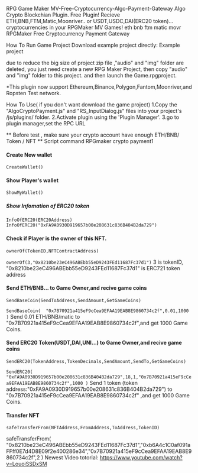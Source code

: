 RPG Game Maker MV-Free-Cryptocurrency-Algo-Payment-Gateway
Algo Crypto Blockchian Plugin.
Free Plugin!
Recieve ETH,BNB,FTM,Matic,Moonriver.. or USDT,USDC,DAI(ERC20 token)... cryptocurrencies in your RPGMaker MV Games!
eth bnb ftm matic movr
RPGMaker Free Cryptocurrency Payment Gateway

How To Run Game Project
Download example project directly:
Example project

due to reduce the big size of project zip file ,"audio" and "img" folder are deleted,
you just need create a new RPG Maker Project, then copy "audio" and "img" folder to this project.
and then launch the Game.rpgproject.


*This plugin now support Ethereum,Binance,Polygon,Fantom,Moonriver,and Ropsten Test network.

How To Use( if you don't want download the game project)
1.Copy the "AlgoCryptoPayment.js" and "RS_InputDialog.js" files into your project's /js/plugins/ folder.
2.Activate plugin using the 'Plugin Manager'.
3.go to plugin manager,set the RPC URL

** Before test , make sure your crypto account have enough ETH/BNB/ Token / NFT **
Script command
RPGmaker crypto payment1

#### Create New wallet
``CreateWallet()``


#### Show Player's wallet
``ShowMyWallet()``


##### Show Infomation of ERC20 token
``InfoOfERC20(ERC20Address)``
``InfoOfERC20("0xFA9A0930D919657b00e208631c836B404B2da729")``


#### Check if Player is the owner of this NFT.
``ownerOf(TokenID,NFTContractAddress)``

``ownerOf(3,"0x8210be23eC496ABEbb55eD9243FEd11687Fc37d1")``
3 is tokenID, "0x8210be23eC496ABEbb55eD9243FEd11687Fc37d1" is ERC721 token address



#### Send ETH/BNB... to Game Owner,and recive game coins
``SendBaseCoin(SendToAddress,SendAmount,GetGameCoins)``

``SendBaseCoin(  "0x7B70921a415eF9cCea9EFAA19EAB8E9860734c2f",0.01,1000 )``
Send 0.01 ETH/BNB/matic to "0x7B70921a415eF9cCea9EFAA19EAB8E9860734c2f",and get 1000 Game Coins.



#### Send ERC20 Token(USDT,DAI,UNI...) to Game Owner,and recive game coins
``SendERC20(TokenAddress,TokenDecimals,SendAmount,SendTo,GetGameCoins)``

``SendERC20( "0xFA9A0930D919657b00e208631c836B404B2da729",18,1,"0x7B70921a415eF9cCea9EFAA19EAB8E9860734c2f",1000 )``
Send 1 token (token address:"0xFA9A0930D919657b00e208631c836B404B2da729") to "0x7B70921a415eF9cCea9EFAA19EAB8E9860734c2f" ,and get 1000 Game Coins.



#### Transfer NFT
``safeTransferFrom(NFTAddress,FromAddress,ToAddress,TokenID)``


safeTransferFrom( "0x8210be23eC496ABEbb55eD9243FEd11687Fc37d1","0xb6A4c1C0af091aFFff0E7d4D8E09f2e400286e34","0x7B70921a415eF9cCea9EFAA19EAB8E9860734c2f",2 )
Newest Video totorial:
https://www.youtube.com/watch?v=LouoiSSDxSM



